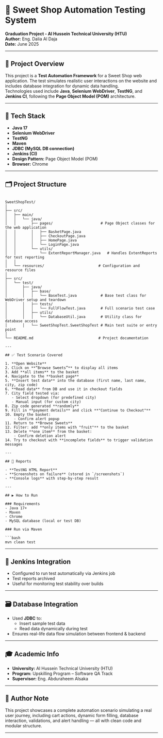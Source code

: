 # 🍬 Sweet Shop Automation Testing System

**Graduation Project - Al Hussein Technical University (HTU)**  
**Author:** Eng. Dalia Al Daja  
**Date:** June 2025

---

## 📌 Project Overview

This project is a **Test Automation Framework** for a Sweet Shop web application. The test simulates realistic user interactions on the website and includes database integration for dynamic data handling.  
Technologies used include **Java**, **Selenium WebDriver**, **TestNG**, and **Jenkins CI**, following the **Page Object Model (POM)** architecture.

---

## 🧩 Tech Stack

- **Java 17**  
- **Selenium WebDriver**  
- **TestNG**  
- **Maven**  
- **JDBC (MySQL DB connection)**  
- **Jenkins (CI)**  
- **Design Pattern:** Page Object Model (POM)  
- **Browser:** Chrome

---

## 🗂️ Project Structure

```

SweetShopTest/
│
├── src/
│   ├── main/
│   │   └── java/
│   │       ├── pages/                      # Page Object classes for the web application
│   │       │   ├── BasketPage.java
│   │       │   ├── CheckoutPage.java
│   │       │   ├── HomePage.java
│   │       │   └── LoginPage.java
│   │       └── utils/
│   │           └── ExtentReportManager.java   # Handles ExtentReports for test reporting
│   │
│   └── resources/                         # Configuration and resource files
│
├── src/
│   └── test/
│       ├── java/
│       │   ├── base/
│       │   │   └── BaseTest.java           # Base test class for WebDriver setup and teardown
│       │   ├── tests/
│       │   │   └── FullFlowTest.java       # Full scenario test case
│       │   ├── utils/
│       │   │   └── DatabaseUtil.java       # Utility class for database access
│       │   └── SweetShopTest.SweetShopTest # Main test suite or entry point
│
└── README.md                              # Project documentation

---

## ✅ Test Scenario Covered

1. **Open Website**  
2. Click on **“Browse Sweets”** to display all items  
3. Add **all items** to the basket  
4. Navigate to the **basket page**  
5. **Insert test data** into the database (first name, last name, city, zip code)  
6. **Read data** from DB and use it in checkout fields  
7. City field tested via:
   - Select dropdown (for predefined city)
   - Manual input (for custom city)
8. Zip code generated **randomly**  
9. Fill in **payment details** and click **"Continue to Checkout"**  
10. Empty the basket:
    - Confirm alert popup
11. Return to **Browse Sweets**  
12. Filter: add **only items with "fruit"** to the basket  
13. Delete **one item** from the basket:
    - Confirm deletion alert
14. Try to checkout with **incomplete fields** to trigger validation messages

---

## 📸 Reports

- **TestNG HTML Report**  
- **Screenshots on failure** (stored in `/screenshots`)  
- **Console logs** with step-by-step result

---

## ▶️ How to Run

### Requirements
- Java 17+  
- Maven  
- Chrome  
- MySQL database (local or test DB)

### Run via Maven

```bash
mvn clean test
```

---

## 🔁 Jenkins Integration

- Configured to run test automatically via Jenkins job  
- Test reports archived  
- Useful for monitoring test stability over builds

---

## 🗃️ Database Integration

- Used **JDBC** to:
  - Insert sample test data
  - Read data dynamically during test
- Ensures real-life data flow simulation between frontend & backend

---

## 🎓 Academic Info

- **University:** Al Hussein Technical University (HTU)  
- **Program:** Upskilling Program – Software QA Track  
- **Supervisor:** Eng. Abduraheem Alsaka  

---

## 🙌 Author Note

This project showcases a complete automation scenario simulating a real user journey, including cart actions, dynamic form filling, database interaction, validations, and alert handling — all with clean code and modular structure.

---
